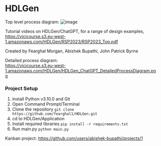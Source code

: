 # HDLGen

Top level process diagram:
![image](https://vicicourse.s3.eu-west-1.amazonaws.com/HDLGen/HDLGen_ChatGPT_TopLevelProcessDiagram.png)

Tutorial videos on HDLGen/ChatGPT, for a range of design examples, 
https://vicicourse.s3.eu-west-1.amazonaws.com/HDLGen/RSP2023/RSP2023_Top.pdf

Created by Fearghal Morgan, Abishek Bupathi, John Patrick Byrne

Detailed process diagram:                  
https://vicicourse.s3.eu-west-1.amazonaws.com/HDLGen/HDLGen_ChatGPT_DetailedProcessDiagram.png

### Project Setup
1. Install Python v3.10.0 and Git
2. Open Command Prompt/Terminal
3. Clone the repository
``
git clone https://github.com/fearghal1/HDLGen.git
``
3. cd to HDLGen/Application
4. Install required libraries
``
pip install -r requirements.txt
``
5. Run main.py
``
python main.py
``

Kanban project: https://github.com/users/abishek-bupathi/projects/1
